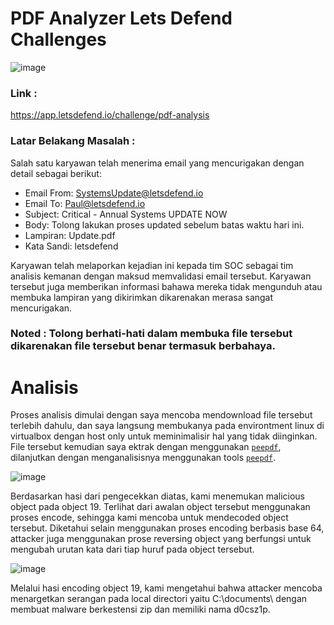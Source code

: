 # PDF Analyzer Lets Defend Challenges

![image](https://user-images.githubusercontent.com/43168046/210167881-5ad9edce-fed1-4012-ad2e-a8420dd3122a.png)

### Link : 
https://app.letsdefend.io/challenge/pdf-analysis

### Latar Belakang Masalah : 
Salah satu karyawan telah menerima email yang mencurigakan dengan detail sebagai berikut:

- Email From: SystemsUpdate@letsdefend.io 
- Email To: Paul@letsdefend.io 
- Subject: Critical - Annual Systems UPDATE NOW 
- Body: Tolong lakukan proses updated sebelum batas waktu hari ini. 
- Lampiran: Update.pdf 
- Kata Sandi: letsdefend

Karyawan telah melaporkan kejadian ini kepada tim SOC sebagai tim analisis kemanan dengan maksud memvalidasi email tersebut. Karyawan tersebut juga memberikan informasi bahawa mereka tidak mengunduh atau membuka lampiran yang dikirimkan dikarenakan merasa sangat mencurigakan. 

### Noted : Tolong berhati-hati dalam membuka file tersebut dikarenakan file tersebut benar termasuk berbahaya. 

# Analisis
Proses analisis dimulai dengan saya mencoba mendownload file tersebut terlebih dahulu, dan saya langsung membukanya pada environtment linux di virtualbox dengan host only untuk meminimalisir hal yang tidak diinginkan.  File tersebut kemudian saya ektrak dengan menggunakan <a href="#"><code>peepdf</code></a>, dilanjutkan dengan menganalisisnya menggunakan tools <a href="https://github.com/jesparza/peepdf" target="_blank"><code>peepdf</code></a>. 

![image](https://user-images.githubusercontent.com/43168046/210489392-8b56f939-dc0f-4523-8916-f7945f88dc6f.png)

Berdasarkan hasi dari pengecekkan diatas, kami menemukan malicious object pada object 19. Terlihat dari awalan object tersebut menggunakan proses encode, sehingga kami mencoba untuk mendecoded object tersebut.  Diketahui selain menggunakan proses encoding berbasis base 64, attacker juga menggunakan prose reversing object yang berfungsi untuk mengubah urutan kata dari tiap huruf pada object tersebut. 

![image](https://user-images.githubusercontent.com/43168046/210490648-f10ab7d8-7ae2-4367-a0d2-6c3d0d8eeb96.png)

Melalui hasi encoding object 19, kami mengetahui bahwa attacker mencoba menargetkan serangan pada local directori yaitu  C:\documents\ dengan membuat malware berkestensi zip dan memiliki nama d0csz1p. 

